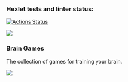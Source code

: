 ### Hexlet tests and linter status:
[![Actions Status](https://github.com/VitalGa/frontend-project-44/workflows/hexlet-check/badge.svg)](https://github.com/VitalGa/frontend-project-44/actions)

<a href="https://codeclimate.com/github/VitalGa/frontend-project-44/maintainability"><img src="https://api.codeclimate.com/v1/badges/4f764247cec2f6b8c3d3/maintainability" /></a>

<h3>Brain Games</h3>

The collection of games for training your brain.

<a href="https://asciinema.org/a/551425" target="_blank"><img src="https://asciinema.org/a/551425.svg" /></a>
